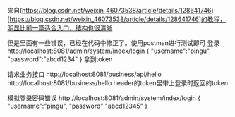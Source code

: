 来自(https://blog.csdn.net/weixin_46073538/article/details/128641746)[https://blog.csdn.net/weixin_46073538/article/details/128641746]的教程，明显比前一篇适合入门，结构也很清晰

但是里面有一些错误，已经在代码中修正了。使用postman进行测试即可
登录
http://localhost:8081/admin/system/index/login
{
    "username":"pingu",
    "password":"abcd1234"
}
拿到token

请求业务接口
http://localhost:8081/business/api/hello
http://localhost:8081/business/hello
header的token里带上登录时返回的token


模拟登录密码错误
http://localhost:8081/admin/system/index/login
{
    "username":"pingu",
    "password":"abcd12345"
}
